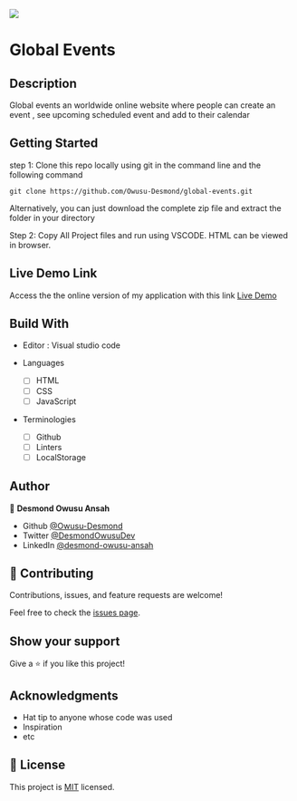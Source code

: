 ![](https://img.shields.io/badge/Microverse-blueviolet)

# Global Events

## Description

Global events an worldwide online website where people can create an event , see upcoming scheduled event and add to their calendar

## Getting Started

step 1:
Clone this repo locally using git in the command line and the following command

```
git clone https://github.com/Owusu-Desmond/global-events.git
```

Alternatively, you can just download the complete zip file and extract the folder in your directory

Step 2:
Copy All Project files and run using VSCODE. HTML can be viewed in browser.

## Live Demo Link

Access the the online version of my application with this link
[Live Demo](https://owusu-desmond.github.io/global-events/)

## Build With

- Editor : Visual studio code

- Languages 
  - [ ] HTML
  - [ ] CSS
  - [ ] JavaScript

- Terminologies 
  - [ ] Github
  - [ ] Linters
  - [ ] LocalStorage
## Author

👤 **Desmond Owusu Ansah**

- Github [@Owusu-Desmond](https://github.com/Owusu-Desmond)
- Twitter [@DesmondOwusuDev](https://twitter.com/DesmondOwusuDev)
- LinkedIn [@desmond-owusu-ansah](https://www.linkedin.com/in/desmond-owusu-ansah-09274a223/)


## 🤝 Contributing

Contributions, issues, and feature requests are welcome!

Feel free to check the [issues page](../../issues/).

## Show your support

Give a ⭐️ if you like this project!

## Acknowledgments

- Hat tip to anyone whose code was used
- Inspiration
- etc

## 📝 License

This project is [MIT](./MIT.md) licensed.